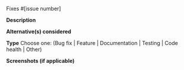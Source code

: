 Fixes #[issue number]

<!-- NOTE: Each MR should be linked to an Issue exempting cases of highly trivial MRs -->

**Description**
<!-- Clear and concise code change description. Also, you can include checklist of changes made if the MR is large -->

**Alternative(s) considered**
<!-- Have you considered any alternatives? And if so, why have you chosen the approach in this PR? -->

**Type**
Choose one: (Bug fix | Feature | Documentation | Testing | Code health | Other)

**Screenshots (if applicable)**